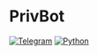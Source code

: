 # PrivBot

[![Telegram](https://img.shields.io/badge/Telegram-Bot-26A5E4?logo=telegram&logoColor=white)](https://t.me/MyBot) [![Python](https://img.shields.io/badge/Python-3.14-blue?logo=python&logoColor=white)](https://www.python.org/)